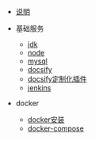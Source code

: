 - [说明](linux/README.md)
- 基础服务
  - [jdk](linux/服务/jdk.md)
  - [node](linux/服务/node.md)
  - [mysql](linux/服务/mysql.md) 
  - [docsify](linux/服务/docsify.md)
  - [docsify定制化插件](linux/服务/定制化插件.md)
  - [jenkins](linux/服务/Jenkins.md)

- docker
  - [docker安装](linux/docker/docker安装.md)
  - [docker-compose](linux/docker/docker-compose.md)


